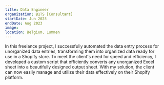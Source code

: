 ```yaml
---
title: Data Engineer
organization: B1TS [Consultant]
startDate: Jun 2023
endDate: Aug 2023
image:
location: Belgium, Lummen
---
```


In this freelance project, I successfully automated the data entry process for unorganized data entries, transforming them into organized data ready for use in a Shopify store. To meet the client's need for speed and efficiency, I developed a custom script that efficiently converts any unorganized Excel sheet into a beautifully designed output sheet. With my solution, the client can now easily manage and utilize their data effectively on their Shopify platform.
